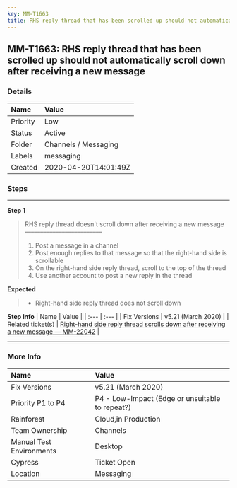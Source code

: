 ```yaml
---
key: MM-T1663
title: RHS reply thread that has been scrolled up should not automatically scroll down after receiving a new message
---
```


## MM-T1663: RHS reply thread that has been scrolled up should not automatically scroll down after receiving a new message

### Details

| Name     | Value                |
| :------- | :------------------- |
| Priority | Low                  |
| Status   | Active               |
| Folder   | Channels / Messaging |
| Labels   | messaging            |
| Created  | 2020-04-20T14:01:49Z |

### Steps

<hr/>

**Step 1**

> <article>RHS reply thread doesn't scroll down after receiving a new message<br>–––––––––––––––––––––––––<ol><li>Post a message in a channel</li><li>Post enough replies to that message so that the right-hand side is scrollable</li><li>On the right-hand side reply thread, scroll to the top of the thread</li><li>Use another account to post a new reply in the thread</li></ol></article>

**Expected**

> <article><ul><li>Right-hand side reply thread does not scroll down</li></ul></article>

**Step Info**
| Name | Value |
| :--- | :--- |
| Fix Versions | v5.21 (March 2020) |
| Related ticket(s) | <a href="https://mattermost.atlassian.net/browse/MM-22042">Right-hand side reply thread scrolls down after receiving a new message — MM-22042</a> |

<hr/>

### More Info

| Name                     | Value                                           |
| :----------------------- | :---------------------------------------------- |
| Fix Versions             | v5.21 (March 2020)                              |
| Priority P1 to P4        | P4 - Low-Impact (Edge or unsuitable to repeat?) |
| Rainforest               | Cloud,in Production                             |
| Team Ownership           | Channels                                        |
| Manual Test Environments | Desktop                                         |
| Cypress                  | Ticket Open                                     |
| Location                 | Messaging                                       |
